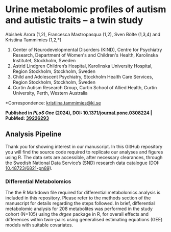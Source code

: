 # Urine metabolomic profiles of autism and autistic traits – a twin study
Abishek Arora (1,2), Francesca Mastropasqua (1,2), Sven Bölte (1,3,4) and Kristiina Tammimies (1,2,*)

1. Center of Neurodevelopmental Disorders (KIND), Centre for Psychiatry Research, Department of Women's and Children's Health, Karolinska Institutet, Stockholm, Sweden
2. Astrid Lindgren Children’s Hospital, Karolinska University Hospital, Region Stockholm, Stockholm, Sweden
3. Child and Adolescent Psychiatry, Stockholm Health Care Services, Region Stockholm, Stockholm, Sweden
4. Curtin Autism Research Group, Curtin School of Allied Health, Curtin University, Perth, Western Australia

*Correspondence: [kristiina.tammimies@ki.se](mailto:kristiina.tammimies@ki.se)

**Published in *PLoS One* (2024), DOI: [10.1371/journal.pone.0308224](https://doi.org/10.1371/journal.pone.0308224) | PubMed: [39226293](https://pubmed.ncbi.nlm.nih.gov/39226293/)**

## Analysis Pipeline

Thank you for showing interest in our manuscript. In this GitHub repository you will find the source code required to replicate our analyses and figures using R. The data sets are accessible, after necessary clearances, through the Swedish National Data Service’s (SND) research data catalogue (DOI: [10.48723/6821-pn89](https://doi.org/10.48723/6821-pn89)).

### Differential Metabolomics

The the R Markdown file required for differential metabolomics analysis is included in this repository. Please refer to the methods section of the manuscript for details regarding the steps followed. In brief, differential metabolomic analysis for 208 metabolites was performed in the study cohort (N=105) using the *drgee* package in R, for overall effects and differences within twin-pairs using generalised estimating equations (GEE) models with suitable covariates.

